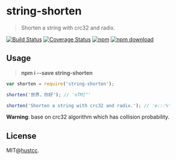 # string-shorten

> Shorten a string with crc32 and radix.

[![Build Status](https://travis-ci.org/hustcc/string-shorten.svg?branch=master)](https://travis-ci.org/hustcc/string-shorten)
[![Coverage Status](https://coveralls.io/repos/github/hustcc/string-shorten/badge.svg)](https://coveralls.io/github/hustcc/string-shorten)
[![npm](https://img.shields.io/npm/v/string-shorten.svg)](https://www.npmjs.com/package/string-shorten)
[![npm download](https://img.shields.io/npm/dm/string-shorten.svg)](https://www.npmjs.com/package/string-shorten)



## Usage

> **npm i --save string-shorten**


```js
var shorten = require('string-shorten');

shorten('世界，你好'); // 'oTM]^'

shorten('Shorten a string with crc32 and radix.'); // 'e:::%'
```

**Warning**: base on crc32 algorithm which has collision probability.



## License

MIT@[hustcc](https://github.com/hustcc).

